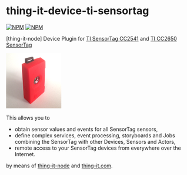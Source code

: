 # thing-it-device-ti-sensortag

[![NPM](https://nodei.co/npm/thing-it-ti-sensortag.png)](https://nodei.co/npm/thing-it-device-ti-sensortag/)
[![NPM](https://nodei.co/npm-dl/thing-it-device-ti-sensortag.png)](https://nodei.co/npm/thing-it-device-ti-sensortage/)

[thing-it-node] Device Plugin for [TI SensorTag CC2541](http://www.ti.com/tool/cc2541dk-sensor) and [TI CC2650 SensorTag](http://www.ti.com/tool/cc2650stk)

<img src="./documentation/images/ti-sensortag.png">

This allows you to 

* obtain sensor values and events for all SensorTag sensors,
* define complex services, event processing, storyboards and Jobs combining the SensorTag with other Devices, Sensors and Actors,
* remote access to your SensorTag devices from everywhere over the Internet.


by means of [thing-it-node](https://github.com/marcgille/thing-it-node) and [thing-it.com](http://www.thing-it.com).




